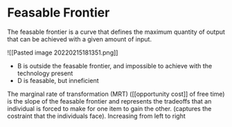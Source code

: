 # Feasable Frontier

The feasable frontier is a curve that defines the maximum quantity of output that can be achieved with a given amount of input. 

![[Pasted image 20220215181351.png]]

- B is outside the feasable frontier, and impossible to achieve with the technology present
- D is feasable, but inneficient

The marginal rate of transformation (MRT) ([[opportunity cost]] of free time) is the slope of the feasable frontier and represents the tradeoffs that an individual is forced to make for one item to gain the other. (captures the costraint that the individuals face). Increasing from left to right